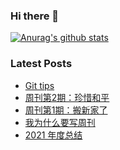 ### Hi there 👋

[![Anurag's github stats](https://github-readme-stats.vercel.app/api?username=gd4ark)](https://github.com/anuraghazra/github-readme-stats)

### Latest Posts

<!-- BLOG-POST-LIST:START -->
- [Git tips](https://4ark.me/post/git-tips.html)
- [周刊第2期：珍惜和平](https://4ark.me/post/weekly-02.html)
- [周刊第1期：搬新家了](https://4ark.me/post/weekly-01.html)
- [我为什么要写周刊](https://4ark.me/post/weekly-idea.html)
- [2021 年度总结](https://4ark.me/post/2021-summary.html)
<!-- BLOG-POST-LIST:END -->
